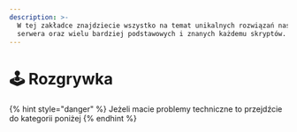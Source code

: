 ```yaml
---
description: >-
  W tej zakładce znajdziecie wszystko na temat unikalnych rozwiązań naszego
  serwera oraz wielu bardziej podstawowych i znanych każdemu skryptów.
---
```


# 🕹️ Rozgrywka

{% hint style="danger" %}
Jeżeli macie problemy techniczne to przejdźcie do kategorii poniżej
{% endhint %}

